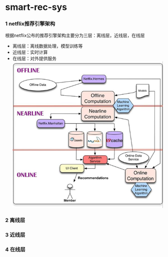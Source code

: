 # smart-rec-sys
### 1 netflix推荐引擎架构
根据netflix公布的推荐引擎架构主要分为三层：离线层，近线层，在线层
* 离线层：离线数据处理，模型训练等
* 近线层：实时计算
* 在线层：对外提供服务
![image](https://github.com/kddor/smart-rec-sys/blob/master/pic/netflix推荐算法架构.jpg)
### 2 离线层
### 3 近线层
### 4 在线层
